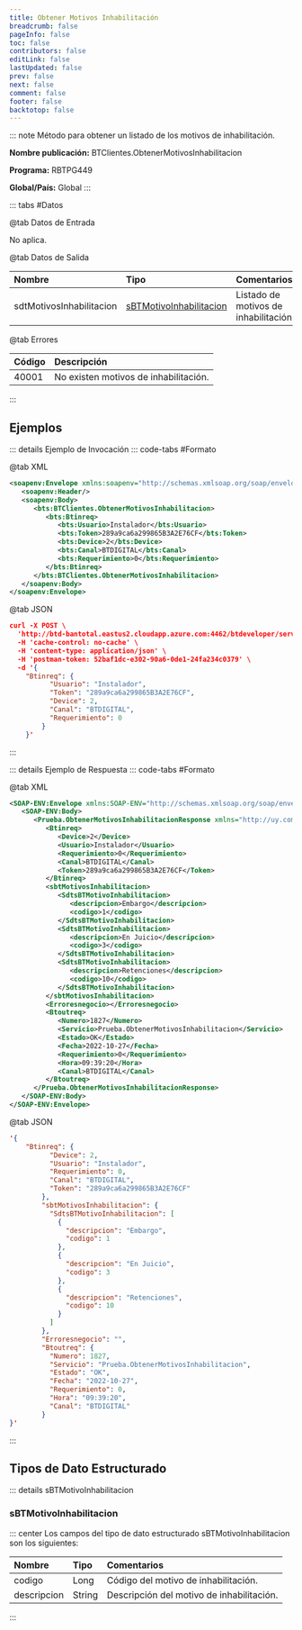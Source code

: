 ```yaml
---
title: Obtener Motivos Inhabilitación
breadcrumb: false
pageInfo: false
toc: false
contributors: false
editLink: false
lastUpdated: false
prev: false
next: false
comment: false
footer: false
backtotop: false
---
```


<!-- ABRE DATOS DEL MÉTODO -->
::: note Método para obtener un listado de los motivos de inhabilitación.

**Nombre publicación:** BTClientes.ObtenerMotivosInhabilitacion

**Programa:** RBTPG449

**Global/País:** Global
:::
<!-- CIERRA DATOS DEL MÉTODO -->

<!-- ABRE TABLA DE DATOS -->
::: tabs #Datos

@tab Datos de Entrada

No aplica.

@tab Datos de Salida

Nombre | Tipo | Comentarios
:--------- | :----------- | :-----------
sdtMotivosInhabilitacion | [sBTMotivoInhabilitacion](#sbtmotivoinhabilitacion) | Listado de motivos de inhabilitación.

@tab Errores

Código | Descripción
:--------- | :-----------
40001 | No existen motivos de inhabilitación.
:::
<!-- CIERRA TABLA DE DATOS -->

## **Ejemplos**

<!-- ABRE EJEMPLO DE INVOCACIÓN -->
::: details Ejemplo de Invocación
::: code-tabs #Formato

@tab XML
```xml
<soapenv:Envelope xmlns:soapenv="http://schemas.xmlsoap.org/soap/envelope/" xmlns:bts="http://uy.com.dlya.bantotal/BTSOA/">
   <soapenv:Header/>
   <soapenv:Body>
      <bts:BTClientes.ObtenerMotivosInhabilitacion>
         <bts:Btinreq>
            <bts:Usuario>Instalador</bts:Usuario>
            <bts:Token>289a9ca6a299865B3A2E76CF</bts:Token>
            <bts:Device>2</bts:Device>
            <bts:Canal>BTDIGITAL</bts:Canal>
            <bts:Requerimiento>0</bts:Requerimiento>
         </bts:Btinreq>
      </bts:BTClientes.ObtenerMotivosInhabilitacion>
   </soapenv:Body>
</soapenv:Envelope>
```

@tab JSON
```json
curl -X POST \
  'http://btd-bantotal.eastus2.cloudapp.azure.com:4462/btdeveloper/servlet/com.dlya.bantotal.odwsbt_BTClientes?ObtenerMotivosInhabilitacion' \
  -H 'cache-control: no-cache' \
  -H 'content-type: application/json' \
  -H 'postman-token: 52baf1dc-e302-90a6-0de1-24fa234c0379' \
  -d '{
	"Btinreq": {
          "Usuario": "Instalador",
          "Token": "289a9ca6a299865B3A2E76CF",
          "Device": 2,
          "Canal": "BTDIGITAL",
          "Requerimiento": 0
        }
	}'
```
:::
<!-- CIERRA EJEMPLO DE INVOCACIÓN -->

<!-- ABRE EJEMPLO DE RESPUESTA -->
::: details Ejemplo de Respuesta
::: code-tabs #Formato

@tab XML
```xml
<SOAP-ENV:Envelope xmlns:SOAP-ENV="http://schemas.xmlsoap.org/soap/envelope/" xmlns:xsd="http://www.w3.org/2001/XMLSchema" xmlns:SOAP-ENC="http://schemas.xmlsoap.org/soap/encoding/" xmlns:xsi="http://www.w3.org/2001/XMLSchema-instance">
   <SOAP-ENV:Body>
      <Prueba.ObtenerMotivosInhabilitacionResponse xmlns="http://uy.com.dlya.bantotal/BTSOA/">
         <Btinreq>
            <Device>2</Device>
            <Usuario>Instalador</Usuario>
            <Requerimiento>0</Requerimiento>
            <Canal>BTDIGITAL</Canal>
            <Token>289a9ca6a299865B3A2E76CF</Token>
         </Btinreq>
         <sbtMotivosInhabilitacion>
            <SdtsBTMotivoInhabilitacion>
               <descripcion>Embargo</descripcion>
               <codigo>1</codigo>
            </SdtsBTMotivoInhabilitacion>
            <SdtsBTMotivoInhabilitacion>
               <descripcion>En Juicio</descripcion>
               <codigo>3</codigo>
            </SdtsBTMotivoInhabilitacion>
            <SdtsBTMotivoInhabilitacion>
               <descripcion>Retenciones</descripcion>
               <codigo>10</codigo>
            </SdtsBTMotivoInhabilitacion>
         </sbtMotivosInhabilitacion>
         <Erroresnegocio></Erroresnegocio>
         <Btoutreq>
            <Numero>1827</Numero>
            <Servicio>Prueba.ObtenerMotivosInhabilitacion</Servicio>
            <Estado>OK</Estado>
            <Fecha>2022-10-27</Fecha>
            <Requerimiento>0</Requerimiento>
            <Hora>09:39:20</Hora>
            <Canal>BTDIGITAL</Canal>
         </Btoutreq>
      </Prueba.ObtenerMotivosInhabilitacionResponse>
   </SOAP-ENV:Body>
</SOAP-ENV:Envelope>
```

@tab JSON
```json
'{
	"Btinreq": {
          "Device": 2,
          "Usuario": "Instalador",
          "Requerimiento": 0,
          "Canal": "BTDIGITAL",
          "Token": "289a9ca6a299865B3A2E76CF"
        },
        "sbtMotivosInhabilitacion": {
          "SdtsBTMotivoInhabilitacion": [
            {
              "descripcion": "Embargo",
              "codigo": 1
            },
            {
              "descripcion": "En Juicio",
              "codigo": 3
            },
            {
              "descripcion": "Retenciones",
              "codigo": 10
            }
          ]
        },
        "Erroresnegocio": "",
        "Btoutreq": {
          "Numero": 1827,
          "Servicio": "Prueba.ObtenerMotivosInhabilitacion",
          "Estado": "OK",
          "Fecha": "2022-10-27",
          "Requerimiento": 0,
          "Hora": "09:39:20",
          "Canal": "BTDIGITAL"
        }
}'
```
:::
<!-- CIERRA EJEMPLO DE RESPUESTA -->

## **Tipos de Dato Estructurado**

<!-- ABRE SDT -->
::: details sBTMotivoInhabilitacion

### sBTMotivoInhabilitacion

::: center
Los campos del tipo de dato estructurado sBTMotivoInhabilitacion son los siguientes:

Nombre | Tipo | Comentarios
:--------- | :----------- | :-----------
codigo | Long | Código del motivo de inhabilitación.
descripcion | String | Descripción del motivo de inhabilitación.
:::

<!-- CIERRA SDT -->